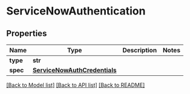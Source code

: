 # ServiceNowAuthentication

## Properties
Name | Type | Description | Notes
------------ | ------------- | ------------- | -------------
**type** | **str** |  | 
**spec** | [**ServiceNowAuthCredentials**](ServiceNowAuthCredentials.md) |  | 

[[Back to Model list]](../README.md#documentation-for-models) [[Back to API list]](../README.md#documentation-for-api-endpoints) [[Back to README]](../README.md)

